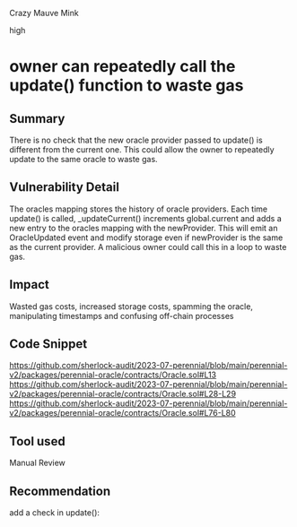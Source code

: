 Crazy Mauve Mink

high

# owner can repeatedly call the update() function to waste gas
## Summary
There is no check that the new oracle provider passed to update() is different from the current one. This could allow the owner to repeatedly update to the same oracle to waste gas. 
## Vulnerability Detail
The oracles mapping stores the history of oracle providers. Each time update() is called, _updateCurrent() increments global.current and adds a new entry to the oracles mapping with the newProvider.
This will emit an OracleUpdated event and modify storage even if newProvider is the same as the current provider.
A malicious owner could call this in a loop to waste gas.

## Impact
Wasted gas costs, increased storage costs, spamming the oracle, manipulating timestamps and confusing off-chain processes
## Code Snippet
https://github.com/sherlock-audit/2023-07-perennial/blob/main/perennial-v2/packages/perennial-oracle/contracts/Oracle.sol#L13
https://github.com/sherlock-audit/2023-07-perennial/blob/main/perennial-v2/packages/perennial-oracle/contracts/Oracle.sol#L28-L29
https://github.com/sherlock-audit/2023-07-perennial/blob/main/perennial-v2/packages/perennial-oracle/contracts/Oracle.sol#L76-L80
## Tool used

Manual Review

## Recommendation
add a check in update():